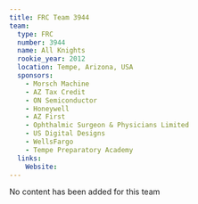 ```yaml
---
title: FRC Team 3944
team:
  type: FRC
  number: 3944
  name: All Knights
  rookie_year: 2012
  location: Tempe, Arizona, USA
  sponsors:
    - Morsch Machine
    - AZ Tax Credit
    - ON Semiconductor
    - Honeywell
    - AZ First
    - Ophthalmic Surgeon & Physicians Limited
    - US Digital Designs
    - WellsFargo
    - Tempe Preparatory Academy
  links:
    Website: 
---
```

No content has been added for this team